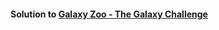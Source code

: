 #### Solution to [Galaxy Zoo - The Galaxy Challenge](https://www.kaggle.com/c/galaxy-zoo-the-galaxy-challenge) 
